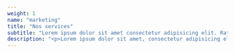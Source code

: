 ```yaml
---
weight: 1
name: "marketing"
title: "Nos services"
subtitle: "Lorem ipsum dolor sit amet consectetur adipisicing elit. Ratione voluptate laborum sapiente officiis molestiaea."
description: "<p>Lorem ipsum dolor sit amet, consectetur adipisicing elit. Repudiandae aliquid aperiam eveniet officia molestiae temporibus beatae dolores dignissimos aspernatur eius doloremque ad, eaque pariatur, repellendus illum, nostrum velit necessitatibus molestias.</p><ul class='checked'><li>Web Development</li><li>User Interface Experts</li><li>Pixel Perfect Design</li></ul><p><a href='#' class='btn btn-primary btn-outline fh5co-content-nav' data-nav-section='contact'>Nous contacter</a></p>"
---
```

